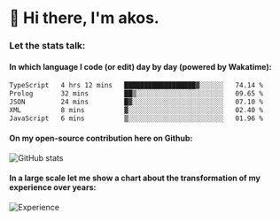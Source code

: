 # 👋 Hi there, I'm akos. 


### Let the stats talk:


#### In which language I code (or edit) day by day (powered by Wakatime): 

<!--START_SECTION:waka-->

```txt
TypeScript   4 hrs 12 mins   ██████████████████▓░░░░░░   74.14 %
Prolog       32 mins         ██▒░░░░░░░░░░░░░░░░░░░░░░   09.65 %
JSON         24 mins         █▓░░░░░░░░░░░░░░░░░░░░░░░   07.10 %
XML          8 mins          ▓░░░░░░░░░░░░░░░░░░░░░░░░   02.40 %
JavaScript   6 mins          ▒░░░░░░░░░░░░░░░░░░░░░░░░   01.96 %
```

<!--END_SECTION:waka-->

#### On my open-source contribution here on Github:
 
![GitHub stats](https://github-readme-stats.vercel.app/api?username=akosbalasko)

#### In a large scale let me show a chart about the transformation of my experience over years:   

![Experience](https://cr-skills-chart-widget.azurewebsites.net/api/api?username=akosbalasko)
